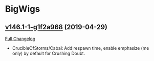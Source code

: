 # BigWigs

## [v146.1-1-g1f2a968](https://github.com/BigWigsMods/BigWigs/tree/1f2a96863654b02f7b2e144419fa1294cf850191) (2019-04-29)
[Full Changelog](https://github.com/BigWigsMods/BigWigs/compare/v146.1...1f2a96863654b02f7b2e144419fa1294cf850191)

- CrucibleOfStorms/Cabal: Add respawn time, enable emphasize (me only) by default for Crushing Doubt.  
